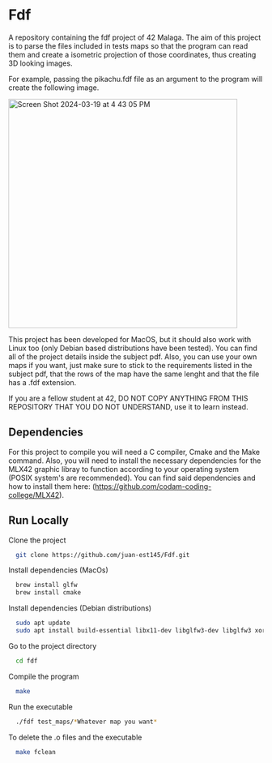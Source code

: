# Fdf

A repository containing the fdf project of 42 Malaga. The aim of this project is to parse the files included in tests maps so that the program can read them and create a isometric projection of those coordinates, thus creating 3D looking images.

For example, passing the pikachu.fdf file as an argument to the program will create the following image.

<img width="452" alt="Screen Shot 2024-03-19 at 4 43 05 PM" src="https://github.com/juan-est145/Fdf/assets/128648875/6988b207-910d-4da7-b95d-b69ca6ddb708">

This project has been developed for MacOS, but it should also work with Linux too (only Debian based distributions have been tested).
You can find all of the project details inside the subject pdf. Also, you can use your own maps if you want, just make sure to stick to the requirements listed in the subject pdf, that the rows of the map have the same lenght and that the file has a .fdf extension.

If you are a fellow student at 42, DO NOT COPY ANYTHING FROM THIS REPOSITORY THAT 
YOU DO NOT UNDERSTAND, use it to learn instead.

## Dependencies

For this project to compile you will need a C compiler, Cmake and the Make command. Also, you will need to install the necessary dependencies for the MLX42 graphic libray to function according to your operating system (POSIX system's are recommended). You can find said dependencies and how to install them here: (https://github.com/codam-coding-college/MLX42).


## Run Locally

Clone the project

```bash
  git clone https://github.com/juan-est145/Fdf.git
```
Install dependencies (MacOs)

```bash
  brew install glfw
  brew install cmake
```

Install dependencies (Debian distributions)
```bash
  sudo apt update
  sudo apt install build-essential libx11-dev libglfw3-dev libglfw3 xorg-dev
```

Go to the project directory

```bash
  cd fdf
```

Compile the program
```bash
  make
```

Run the executable
```bash
  ./fdf test_maps/*Whatever map you want*
```

To delete the .o files and the executable
```bash
  make fclean
```
